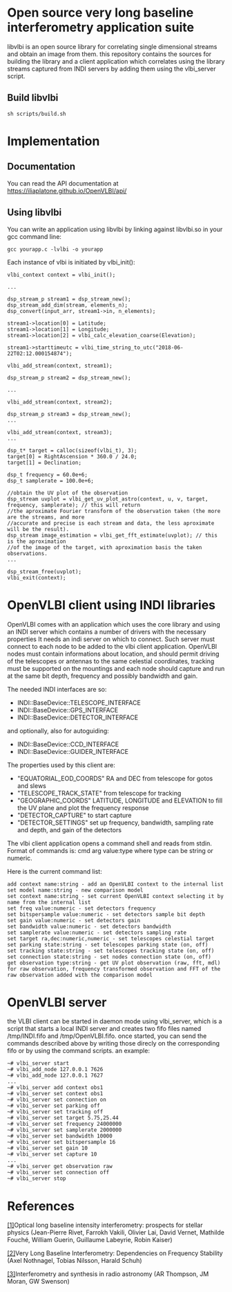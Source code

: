 # Open source very long baseline interferometry application suite
libvlbi is an open source library for correlating single dimensional streams and obtain an image from them.
this repository contains the sources for building the library and a client application which correlates using the library streams captured from INDI servers by adding them using the vlbi_server script.

## Build libvlbi


```
sh scripts/build.sh
```

# Implementation

## Documentation

You can read the API documentation at https://iliaplatone.github.io/OpenVLBI/api/

## Using libvlbi

You can write an application using libvlbi by linking against libvlbi.so in your gcc command line:
```
gcc yourapp.c -lvlbi -o yourapp
```
Each instance of vlbi is initiated by vlbi_init():
```
vlbi_context context = vlbi_init();

...

dsp_stream_p stream1 = dsp_stream_new();
dsp_stream_add_dim(stream, elements_n);
dsp_convert(input_arr, stream1->in, n_elements);

stream1->location[0] = Latitude;
stream1->location[1] = Longitude;
stream1->location[2] = vlbi_calc_elevation_coarse(Elevation);

stream1->starttimeutc = vlbi_time_string_to_utc("2018-06-22T02:12.000154874");

vlbi_add_stream(context, stream1);

dsp_stream_p stream2 = dsp_stream_new();

...

vlbi_add_stream(context, stream2);

dsp_stream_p stream3 = dsp_stream_new();
...

vlbi_add_stream(context, stream3);
...

dsp_t* target = calloc(sizeof(vlbi_t), 3);
target[0] = RightAscension * 360.0 / 24.0;
target[1] = Declination;

dsp_t frequency = 60.0e+6;
dsp_t samplerate = 100.0e+6;

//obtain the UV plot of the observation
dsp_stream uvplot = vlbi_get_uv_plot_astro(context, u, v, target, frequency, samplerate); // this will return
//the aproximate Fourier transform of the observation taken (the more are the streams, and more
//accurate and precise is each stream and data, the less aproximate will be the result).
dsp_stream image_estimation = vlbi_get_fft_estimate(uvplot); // this is the aproximation
//of the image of the target, with aproximation basis the taken observations.
...

dsp_stream_free(uvplot);
vlbi_exit(context);

```

# OpenVLBI client using INDI libraries

OpenVLBI comes with an application which uses the core library and using an INDI server which contains a number of drivers with the necessary properties
It needs an indi server on which to connect. Such server must connect to each node to be added to the vlbi client application.
OpenVLBI nodes must contain informations about location, and should permit driving of the telescopes or antennas to the same celestial coordinates,
tracking must be supported on the mountings and each node should capture and run at the same bit depth, frequency and possibly bandwidth and gain.

The  needed INDI interfaces are so:
 - INDI::BaseDevice::TELESCOPE_INTERFACE
 - INDI::BaseDevice::GPS_INTERFACE
 - INDI::BaseDevice::DETECTOR_INTERFACE

and optionally, also for autoguiding:
 - INDI::BaseDevice::CCD_INTERFACE
 - INDI::BaseDevice::GUIDER_INTERFACE

The properties used by this client are:
 - "EQUATORIAL_EOD_COORDS" RA and DEC from telescope for gotos and slews
 - "TELESCOPE_TRACK_STATE" from telescope for tracking
 - "GEOGRAPHIC_COORDS" LATITUDE, LONGITUDE and ELEVATION to fill the UV plane and plot the frequency response
 - "DETECTOR_CAPTURE" to start capture
 - "DETECTOR_SETTINGS" set up frequency, bandwidth, sampling rate and depth, and gain of the detectors 

The vlbi client application opens a command shell and reads from stdin.
Format of commands is:
cmd arg value:type
where type can be string or numeric.

Here is the current command list:

```
add context name:string - add an OpenVLBI context to the internal list
set model name:string - new comparison model
set context name:string - set current OpenVLBI context selecting it by name from the internal list
set freq value:numeric - set detectors frequency
set bitspersample value:numeric - set detectors sample bit depth
set gain value:numeric - set detectors gain
set bandwidth value:numeric - set detectors bandwidth
set samplerate value:numeric - set detectors sampling rate
set target ra,dec:numeric,numeric - set telescopes celestial target
set parking state:string - set telescopes parking state (on, off)
set tracking state:string - set telescopes tracking state (on, off)
set connection state:string - set nodes connection state (on, off)
get observation type:string - get UV plot observation (raw, fft, mdl) for raw observation, frequency transformed observation and FFT of the raw observation added with the comparison model
```
# OpenVLBI server

the VLBI client can be started in daemon mode using vlbi_server, which is a script that starts a local INDI server and creates two fifo files named /tmp/INDI.fifo and /tmp/OpenVLBI.fifo.
once started, you can send the commands described above by writing those direcly on the corresponding fifo or by using the command scripts.
an example:

```
~# vlbi_server start
~# vlbi_add_node 127.0.0.1 7626
~# vlbi_add_node 127.0.0.1 7627
...
~# vlbi_server add context obs1
~# vlbi_server set context obs1
~# vlbi_server set connection on
~# vlbi_server set parking off
~# vlbi_server set tracking off
~# vlbi_server set target 5.75,25.44
~# vlbi_server set frequency 24000000
~# vlbi_server set samplerate 2000000
~# vlbi_server set bandwidth 10000
~# vlbi_server set bitspersample 16
~# vlbi_server set gain 10
~# vlbi_server set capture 10
...
~# vlbi_server get observation raw
~# vlbi_server set connection off
~# vlbi_server stop
```

# References

[[1]](https://link.springer.com/article/10.1007/s10686-018-9595-0)Optical long baseline intensity interferometry: prospects for stellar physics (Jean-Pierre Rivet, Farrokh Vakili, Olivier Lai, David Vernet, Mathilde Fouché, William Guerin, Guillaume Labeyrie, Robin Kaiser)

[[2]](https://link.springer.com/article/10.1007/s11214-018-0498-1)Very Long Baseline Interferometry: Dependencies on Frequency Stability (Axel Nothnagel, Tobias Nilsson, Harald Schuh)

[[3]](https://link.springer.com/content/pdf/10.1007/978-3-319-44431-4.pdf)Interferometry and synthesis in radio astronomy (AR Thompson, JM Moran, GW Swenson)
